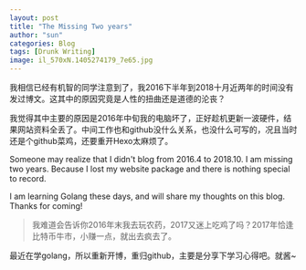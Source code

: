 ```yaml
---
layout: post
title: "The Missing Two years"
author: "sun"
categories: Blog
tags: [Drunk Writing]
image: il_570xN.1405274179_7e65.jpg
---
```


我相信已经有机智的同学注意到了，我2016下半年到2018十月近两年的时间没有发过博文。这其中的原因究竟是人性的扭曲还是道德的沦丧？

我觉得其中主要的原因是2016年中旬我的电脑坏了，正好趁机更新一波硬件，结果网站资料全丢了。中间工作也和github没什么关系，也没什么可写的，况且当时还是个github菜鸡，还要重开Hexo太麻烦了。

Someone may realize that I didn't blog from 2016.4 to 2018.10. I am missing two years. Because I lost my website package and there is nothing special to record. 

I am learning Golang these days, and will share my thoughts on this blog. Thanks for coming!


> 我难道会告诉你2016年末我去玩农药，2017又迷上吃鸡了吗？2017年恰逢比特币牛市，小赚一点，就出去疯去了。

最近在学golang，所以重新开博，重归github，主要是分享下学习心得吧。就酱~
